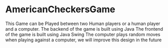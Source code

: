# AmericanCheckersGame
This Game can be Played between two Human players or a human player and a computer.
The backend of the game is built using Java
The frontend of the game is built using Java Swing
The computer plays random moves when playing against a computer, we will improve this design in the future
